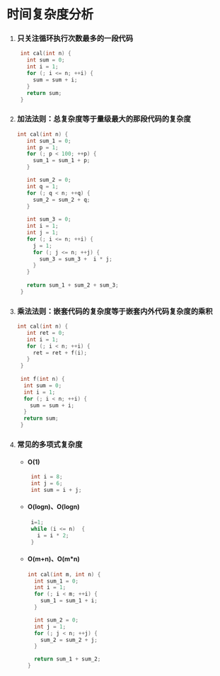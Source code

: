 



# 时间复杂度分析

1. ### 只关注循环执行次数最多的一段代码

   ```c++
    int cal(int n) {
      int sum = 0;
      int i = 1;
      for (; i <= n; ++i) {
        sum = sum + i;
      }
      return sum;
    }
   ```

2. ### 加法法则：总复杂度等于量级最大的那段代码的复杂度

   ```c++
   int cal(int n) {
      int sum_1 = 0;
      int p = 1;
      for (; p < 100; ++p) {
        sum_1 = sum_1 + p;
      }
   
      int sum_2 = 0;
      int q = 1;
      for (; q < n; ++q) {
        sum_2 = sum_2 + q;
      }
    
      int sum_3 = 0;
      int i = 1;
      int j = 1;
      for (; i <= n; ++i) {
        j = 1; 
        for (; j <= n; ++j) {
          sum_3 = sum_3 +  i * j;
        }
      }
    
      return sum_1 + sum_2 + sum_3;
    }
   ```

3. ### 乘法法则：嵌套代码的复杂度等于嵌套内外代码复杂度的乘积

   ```c++
   int cal(int n) {
      int ret = 0; 
      int i = 1;
      for (; i < n; ++i) {
        ret = ret + f(i);
      } 
    } 
    
    int f(int n) {
     int sum = 0;
     int i = 1;
     for (; i < n; ++i) {
       sum = sum + i;
     } 
     return sum;
    }
   ```

4. ### 常见的多项式复杂度

   - #### O(1)
   
     ```c++
      int i = 8;
      int j = 6;
      int sum = i + j;
     ```
   
   
   - #### O(logn)、O(logn)
   
     ```c++
      i=1;
      while (i <= n)  {
        i = i * 2;
      }
     ```
   
   - #### O(m+n)、O(m*n)
   
     ```c++
     int cal(int m, int n) {
       int sum_1 = 0;
       int i = 1;
       for (; i < m; ++i) {
         sum_1 = sum_1 + i;
       }
     
       int sum_2 = 0;
       int j = 1;
       for (; j < n; ++j) {
         sum_2 = sum_2 + j;
       }
     
       return sum_1 + sum_2;
     }
     ```

